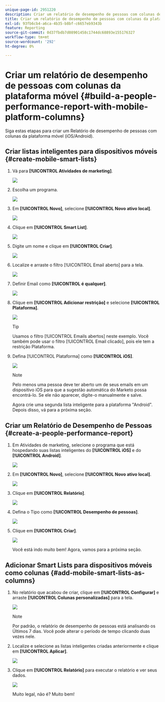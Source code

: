 ```yaml
---
unique-page-id: 2951220
description: Criar um relatório de desempenho de pessoas com colunas de plataforma móvel - Documentação do Marketo - Documentação do produto
title: Criar um relatório de desempenho de pessoas com colunas da plataforma móvel
exl-id: 93fb6cb4-a6ca-4b35-b8bf-c6657eb9343b
feature: Reporting
source-git-commit: 0d37fbdb7d08901458c1744dc68893e155176327
workflow-type: tm+mt
source-wordcount: '292'
ht-degree: 0%

---
```


# Criar um relatório de desempenho de pessoas com colunas da plataforma móvel {#build-a-people-performance-report-with-mobile-platform-columns}

Siga estas etapas para criar um Relatório de desempenho de pessoas com colunas da plataforma móvel (iOS/Android).

## Criar listas inteligentes para dispositivos móveis {#create-mobile-smart-lists}

1. Vá para **[!UICONTROL Atividades de marketing]**.

   ![](assets/ma.png)

1. Escolha um programa.

   ![](assets/two-1.png)

1. Em **[!UICONTROL Novo]**, selecione **[!UICONTROL Novo ativo local]**.

   ![](assets/three-1.png)

1. Clique em **[!UICONTROL Smart List]**.

   ![](assets/four-1.png)

1. Digite um nome e clique em **[!UICONTROL Criar]**.

   ![](assets/five-1.png)

1. Localize e arraste o filtro [!UICONTROL Email aberto] para a tela.

   ![](assets/six-1.png)

1. Definir Email como **[!UICONTROL é qualquer]**.

   ![](assets/seven.png)

1. Clique em **[!UICONTROL Adicionar restrição]** e selecione **[!UICONTROL Plataforma]**.

   ![](assets/eight.png)

   >[!TIP]
   >
   >Usamos o filtro [!UICONTROL Emails abertos] neste exemplo. Você também pode usar o filtro [!UICONTROL Email clicado], pois ele tem a restrição Plataforma.

1. Defina [!UICONTROL Plataforma] como **[!UICONTROL iOS]**.

   ![](assets/nine.png)

   >[!NOTE]
   >
   >Pelo menos uma pessoa deve ter aberto um de seus emails em um dispositivo iOS para que a sugestão automática do Marketo possa encontrá-lo. Se ele não aparecer, digite-o manualmente e salve.

   Agora crie uma segunda lista inteligente para a plataforma &quot;Android&quot;. Depois disso, vá para a próxima seção.

## Criar um Relatório de Desempenho de Pessoas {#create-a-people-performance-report}

1. Em Atividades de marketing, selecione o programa que está hospedando suas listas inteligentes do **[!UICONTROL iOS]** e do **[!UICONTROL Android]**.

   ![](assets/ten.png)

1. Em **[!UICONTROL Novo]**, selecione **[!UICONTROL Novo ativo local]**.

   ![](assets/eleven.png)

1. Clique em **[!UICONTROL Relatório]**.

   ![](assets/twelve.png)

1. Defina o Tipo como **[!UICONTROL Desempenho de pessoas]**.

   ![](assets/thirteen.png)

1. Clique em **[!UICONTROL Criar]**.

   ![](assets/fourteen.png)

   Você está indo muito bem! Agora, vamos para a próxima seção.

## Adicionar Smart Lists para dispositivos móveis como colunas {#add-mobile-smart-lists-as-columns}

1. No relatório que acabou de criar, clique em **[!UICONTROL Configurar]** e arraste **[!UICONTROL Colunas personalizadas]** para a tela.

   ![](assets/fifteen.png)

   >[!NOTE]
   >
   >Por padrão, o relatório de desempenho de pessoas está analisando os Últimos 7 dias. Você pode alterar o período de tempo clicando duas vezes nele.

1. Localize e selecione as listas inteligentes criadas anteriormente e clique em **[!UICONTROL Aplicar]**.

   ![](assets/sixteen.png)

1. Clique em **[!UICONTROL Relatório]** para executar o relatório e ver seus dados.

   ![](assets/seventeen.png)

   Muito legal, não é? Muito bem!
